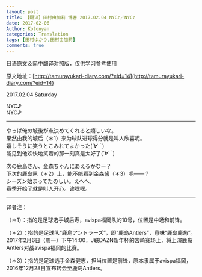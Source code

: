 ```yaml
---
layout: post
title: 【翻译】田村由加莉 博客 2017.02.04 NYC♪／NYC♪ 
date: 2017-02-06
Author: Kotonyan
categories: Translation
tags: [田村ゆかり,田村由加莉]
comments: true
---
```


日语原文＆简中翻译对照版，仅供学习参考使用

原文地址：[http://tamurayukari-diary.com/?eid=14](http://tamurayukari-diary.com/?eid=14) 

2017.02.04 Saturday

NYC♪  
NYC♪ 

---

やっぱ俺の城後が点決めてくれると嬉しいな。  
果然由我的城后（＊1）来为球队进球得分就是叫人欣喜呢。  
嬉しそうに笑うとこみれてよかった(*´∀｀*)  
能见到他欢快地笑着的那一刻真是太好了(*´∀｀*)

次の鹿島さん、金森ちゃんにあえるかなー？  
下次的鹿岛队（＊2）上，能不能看到金森酱（＊3）呢——？  
シーズン始まってたのしい。えへへ。  
赛季开始了就是叫人开心。诶嘿嘿。

---

译者注：

（＊1）：指的是足球选手城后寿，avispa福岡队的10号，位置是中场和前锋。

（＊2）：指的是足球队“鹿島アントラーズ”，即“鹿岛Antlers”，意味“鹿岛鹿角”。2017年2月6日（周一）下午14:00，J联DAZN新年杯的宮崎赛场上，将上演鹿岛Antlers对战avispa福岡的比赛。

（＊3）：指的是足球选手金森健志，担当位置是前锋，原本隶属于avispa福岡，2016年12月28日宣布转会至鹿岛Antlers。
